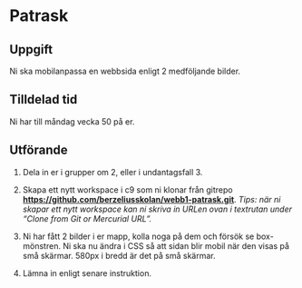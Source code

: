 # Patrask
## Uppgift
Ni ska mobilanpassa en webbsida enligt 2 medföljande bilder.

## Tilldelad tid
Ni har till måndag vecka 50 på er.

## Utförande
  1. Dela in er i grupper om 2, eller i undantagsfall 3.

  2. Skapa ett nytt workspace i c9 som ni klonar från gitrepo **https://github.com/berzeliusskolan/webb1-patrask.git**. *Tips: när ni skapar ett nytt workspace kan ni skriva in URLen ovan i textrutan under “Clone from Git or Mercurial URL”.*

  3. Ni har fått 2 bilder i er mapp, kolla noga på dem och försök se box-mönstren. Ni ska nu ändra i CSS så att sidan blir mobil när den visas på små skärmar. 580px i bredd är det på små skärmar.

  4. Lämna in enligt senare instruktion.

